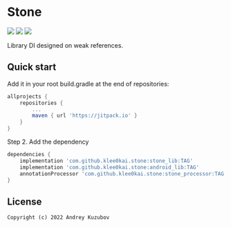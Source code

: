 # Stone

[![](https://github.com/klee0kai/stone/actions/workflows/deploy_master.yml/badge.svg)](https://github.com/klee0kai/stone/actions/workflows/deploy_master.yml)
[![](https://img.shields.io/badge/license-GNU_GPLv3-blue.svg?style=flat-square)](./LICENCE.md)
[![](https://jitpack.io/v/klee0kai/stone.svg)](https://jitpack.io/#klee0kai/stone)

Library DI designed on weak references.

## Quick start

Add it in your root build.gradle at the end of repositories:

``` groovy
allprojects {
    repositories {
        ...
        maven { url 'https://jitpack.io' }
    }
}
```

Step 2. Add the dependency

``` groovy
dependencies {
    implementation 'com.github.klee0kai.stone:stone_lib:TAG'
    implementation 'com.github.klee0kai.stone:android_lib:TAG'
    annotationProcessor 'com.github.klee0kai.stone:stone_processor:TAG'
}
```

## License

```
Copyright (c) 2022 Andrey Kuzubov
```
